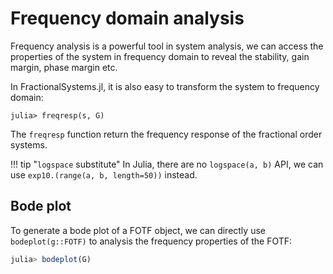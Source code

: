 # Frequency domain analysis

Frequency analysis is a powerful tool in system analysis, we can access the properties of the system in frequency domain to reveal the stability, gain margin, phase margin etc.

In FractionalSystems.jl, it is also easy to transform the system to frequency domain:

```julia-repl
julia> freqresp(s, G)
```

The ```freqresp``` function return the frequency response of the fractional order systems.

!!! tip "```logspace``` substitute"
    In Julia, there are no ```logspace(a, b)``` API, we can use ```exp10.(range(a, b, length=50))``` instead.

## Bode plot

To generate a bode plot of a FOTF object, we can directly use ```bodeplot(g::FOTF)``` to analysis the frequency properties of the FOTF:

```julia
julia> bodeplot(G)
```